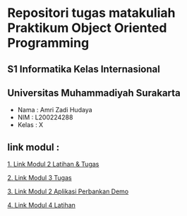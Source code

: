 # Repositori tugas matakuliah Praktikum Object Oriented Programming

## S1 Informatika Kelas Internasional
## Universitas Muhammadiyah Surakarta

- Nama	: Amri Zadi Hudaya
- NIM	: L200224288
- Kelas : X

## link modul :
[1. Link Modul 2 Latihan & Tugas](/modul2)

[2. Link Modul 3 Tugas](/modul3/Nilai.java)

[3. Link Modul 2 Aplikasi Perbankan Demo](/modul2/BankDemo)

[4. Link Modul 4 Latihan](/modul4)
